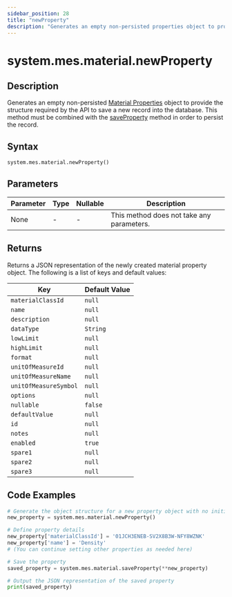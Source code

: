 ```yaml
---
sidebar_position: 28
title: "newProperty"
description: "Generates an empty non-persisted properties object to provide the structure to save a new record into the database."
---
```


# system.mes.material.newProperty

## Description

Generates an empty non-persisted [Material Properties](../../data-model/material-model/material-property) object to provide the structure required by the API
to save a new record into the database. This method must be combined with the [saveProperty](./save-property) method in order to persist the record.

## Syntax

```python
system.mes.material.newProperty()
```

## Parameters

| Parameter | Type | Nullable | Description                               |
|-----------|------|----------|-------------------------------------------|
| None      | -    | -        | This method does not take any parameters. |

## Returns

Returns a JSON representation of the newly created material property object. The following is a list of keys and default values:

| Key                   | Default Value |
|-----------------------|---------------|
| `materialClassId`     | `null`        |
| `name`                | `null`        |
| `description`         | `null`        |
| `dataType`            | `String`      |
| `lowLimit`            | `null`        |
| `highLimit`           | `null`        |
| `format`              | `null`        |
| `unitOfMeasureId`     | `null`        |
| `unitOfMeasureName`   | `null`        |
| `unitOfMeasureSymbol` | `null`        |
| `options`             | `null`        |
| `nullable`            | `false`       |
| `defaultValue`        | `null`        |
| `id`                  | `null`        |
| `notes`               | `null`        |
| `enabled`             | `true`        |
| `spare1`              | `null`        |
| `spare2`              | `null`        |
| `spare3`              | `null`        |

## Code Examples

```python
# Generate the object structure for a new property object with no initial arguments
new_property = system.mes.material.newProperty()

# Define property details
new_property['materialClassId'] = '01JCH3ENEB-SV2X8B3W-NFY8WZNK'
new_property['name'] = 'Density'
# (You can continue setting other properties as needed here)

# Save the property
saved_property = system.mes.material.saveProperty(**new_property)

# Output the JSON representation of the saved property
print(saved_property)
```
